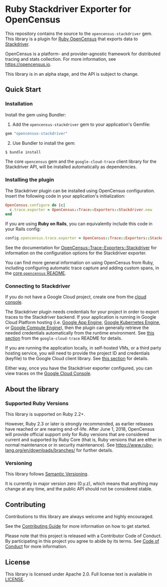 # Ruby Stackdriver Exporter for OpenCensus

This repository contains the source to the `opencensus-stackdriver` gem. This
library is a plugin for
[Ruby OpenCensus](https://github.com/census-instrumentation/opencensus-ruby)
that exports data to [Stackdriver](https://cloud.google.com/stackdriver/).

OpenCensus is a platform- and provider-agnostic framework for distributed
tracing and stats collection. For more information, see https://opencensus.io.

This library is in an alpha stage, and the API is subject to change.

## Quick Start

### Installation

Install the gem using Bundler:

1. Add the `opencensus-stackdriver` gem to your application's Gemfile:

```ruby
gem "opencensus-stackdriver"
```

2. Use Bundler to install the gem:

```sh
$ bundle install
```

The core `opencensus` gem and the `google-cloud-trace` client library for the
Stackdriver API, will be installed automatically as dependencies.

### Installing the plugin

The Stackdriver plugin can be installed using OpenCensus configuration.
Insert the following code in your application's initialization:

```ruby
OpenCensus.configure do |c|
  c.trace.exporter = OpenCensus::Trace::Exporters::Stackdriver.new
end
```

If you are using **Ruby on Rails**, you can equivalently include this code in
your Rails config:

```ruby
config.opencensus.trace.exporter = OpenCensus::Trace::Exporters::Stackdriver.new
```

See the documentation for
[OpenCensus::Trace::Exporters::Stackdriver](http://www.rubydoc.info/gems/opencensus-stackdriver/OpenCensus/Trace/Exporters/Stackdriver)
for information on the configuration options for the Stackdriver exporter.

You can find more general information on using OpenCensus from Ruby, including
configuring automatic trace capture and adding custom spans, in the
[core `opencensus` README](https://github.com/census-instrumentation/opencensus-ruby).

### Connecting to Stackdriver

If you do not have a Google Cloud project, create one from the
[cloud console](https://console.cloud.google.com/).

The Stackdriver plugin needs credentials for your project in order to export
traces to the Stackdriver backend. If your application is running in Google
Cloud Platform hosting (i.e.
[Google App Engine](https://cloud.google.com/appengine/),
[Google Kubernetes Engine](https://cloud.google.com/kubernetes-engine/), or
[Google Compute Engine](https://cloud.google.com/compute/)), then the plugin
can generally retrieve the needed credentials automatically from the runtime
environment. See
[this section](https://github.com/GoogleCloudPlatform/google-cloud-ruby/tree/master/google-cloud-trace#running-on-google-cloud-platform)
from the `google-cloud-trace` README for details.

If you are running the application locally, in self-hosted VMs, or a third
party hosting service, you will need to provide the project ID and credentials
(keyfile) to the Google Cloud client library. See
[this section](https://github.com/GoogleCloudPlatform/google-cloud-ruby/tree/master/google-cloud-trace#running-locally-and-elsewhere)
for details.

Either way, once you have the Stackdriver exporter configured, you can view
traces on the [Google Cloud Console](https://console.cloud.google.com/traces).

## About the library

### Supported Ruby Versions

This library is supported on Ruby 2.2+.

However, Ruby 2.3 or later is strongly recommended, as earlier releases have
reached or are nearing end-of-life. After June 1, 2018, OpenCensus will provide
official support only for Ruby versions that are considered current and
supported by Ruby Core (that is, Ruby versions that are either in normal
maintenance or in security maintenance).
See https://www.ruby-lang.org/en/downloads/branches/ for further details.

### Versioning

This library follows [Semantic Versioning](http://semver.org/).

It is currently in major version zero (0.y.z), which means that anything may
change at any time, and the public API should not be considered stable.

## Contributing

Contributions to this library are always welcome and highly encouraged.

See the [Contributing Guide](CONTRIBUTING.md) for more information on how to get
started.

Please note that this project is released with a Contributor Code of Conduct. By
participating in this project you agree to abide by its terms. See
[Code of Conduct](CODE_OF_CONDUCT.md) for more information.

## License

This library is licensed under Apache 2.0. Full license text is available in
[LICENSE](LICENSE).
